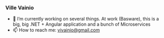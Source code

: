 ### Ville Vainio

- 🔭 I’m currently working on several things. At work (Basware), this is a big, big .NET + Angular application and a bunch of Microservices
- 📫 How to reach me: vivainio@gmail.com

